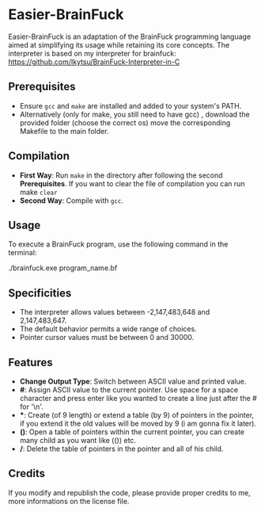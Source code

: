 # Easier-BrainFuck

Easier-BrainFuck is an adaptation of the BrainFuck programming language aimed at simplifying its usage while retaining its core concepts. The interpreter is based on my interpreter for brainfuck: https://github.com/Ikytsu/BrainFuck-Interpreter-in-C

## Prerequisites

- Ensure `gcc` and `make` are installed and added to your system's PATH.
- Alternatively (only for make, you still need to have gcc) , download the provided folder (choose the correct os) move the corresponding Makefile to the main folder.

## Compilation

- **First Way**: Run `make` in the directory after following the second **Prerequisites**. If you want to clear the file of compilation you can run make `clear`
- **Second Way**: Compile with `gcc`.

## Usage

To execute a BrainFuck program, use the following command in the terminal:

./brainfuck.exe program_name.bf

## Specificities

- The interpreter allows values between -2,147,483,648 and 2,147,483,647.
- The default behavior permits a wide range of choices.
- Pointer cursor values must be between 0 and 30000.
  
## Features

- **Change Output Type**: Switch between ASCII value and printed value.
- **#**: Assign ASCII value to the current pointer. Use space for a space character and press enter like you wanted to create a line just after the # for '\n'.
- **\***: Create (of 9 length) or extend a table (by 9) of pointers in the pointer, if you extend it the old values will be moved by 9 (i am gonna fix it later).
- **()**: Open a table of pointers within the current pointer, you can create many child as you want like \(\()) etc.
- **/**: Delete the table of pointers in the pointer and all of his child.

## Credits

If you modify and republish the code, please provide proper credits to me, more informations on the license file.
